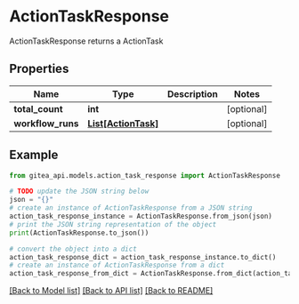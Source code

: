 # ActionTaskResponse

ActionTaskResponse returns a ActionTask

## Properties

Name | Type | Description | Notes
------------ | ------------- | ------------- | -------------
**total_count** | **int** |  | [optional] 
**workflow_runs** | [**List[ActionTask]**](ActionTask.md) |  | [optional] 

## Example

```python
from gitea_api.models.action_task_response import ActionTaskResponse

# TODO update the JSON string below
json = "{}"
# create an instance of ActionTaskResponse from a JSON string
action_task_response_instance = ActionTaskResponse.from_json(json)
# print the JSON string representation of the object
print(ActionTaskResponse.to_json())

# convert the object into a dict
action_task_response_dict = action_task_response_instance.to_dict()
# create an instance of ActionTaskResponse from a dict
action_task_response_from_dict = ActionTaskResponse.from_dict(action_task_response_dict)
```
[[Back to Model list]](../README.md#documentation-for-models) [[Back to API list]](../README.md#documentation-for-api-endpoints) [[Back to README]](../README.md)


